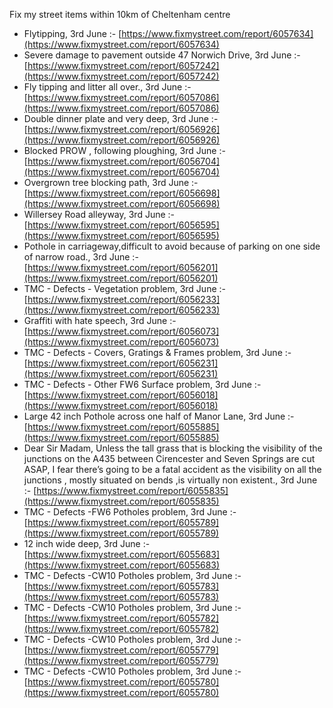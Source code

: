 Fix my street items within 10km of Cheltenham centre

<!-- fix_marker starts -->

- Flytipping, 3rd June :- [https://www.fixmystreet.com/report/6057634](https://www.fixmystreet.com/report/6057634)
- Severe damage to pavement outside 47 Norwich Drive, 3rd June :- [https://www.fixmystreet.com/report/6057242](https://www.fixmystreet.com/report/6057242)
- Fly tipping and litter all over., 3rd June :- [https://www.fixmystreet.com/report/6057086](https://www.fixmystreet.com/report/6057086)
- Double dinner plate and very deep, 3rd June :- [https://www.fixmystreet.com/report/6056926](https://www.fixmystreet.com/report/6056926)
- Blocked PROW , following ploughing, 3rd June :- [https://www.fixmystreet.com/report/6056704](https://www.fixmystreet.com/report/6056704)
- Overgrown tree blocking path, 3rd June :- [https://www.fixmystreet.com/report/6056698](https://www.fixmystreet.com/report/6056698)
- Willersey Road alleyway, 3rd June :- [https://www.fixmystreet.com/report/6056595](https://www.fixmystreet.com/report/6056595)
- Pothole in carriageway,difficult to avoid because of parking on one side of narrow road., 3rd June :- [https://www.fixmystreet.com/report/6056201](https://www.fixmystreet.com/report/6056201)
- TMC - Defects - Vegetation problem, 3rd June :- [https://www.fixmystreet.com/report/6056233](https://www.fixmystreet.com/report/6056233)
- Graffiti with hate speech, 3rd June :- [https://www.fixmystreet.com/report/6056073](https://www.fixmystreet.com/report/6056073)
- TMC - Defects - Covers, Gratings & Frames problem, 3rd June :- [https://www.fixmystreet.com/report/6056231](https://www.fixmystreet.com/report/6056231)
- TMC - Defects - Other FW6  Surface problem, 3rd June :- [https://www.fixmystreet.com/report/6056018](https://www.fixmystreet.com/report/6056018)
- Large 42 inch Pothole across one half of Manor Lane, 3rd June :- [https://www.fixmystreet.com/report/6055885](https://www.fixmystreet.com/report/6055885)
- Dear Sir Madam, Unless the tall grass that is blocking the visibility of the junctions on the A435 between Cirencester and Seven Springs are cut ASAP, I fear there’s going to be a fatal accident as the visibility on all the junctions , mostly situated on bends ,is virtually non existent., 3rd June :- [https://www.fixmystreet.com/report/6055835](https://www.fixmystreet.com/report/6055835)
- TMC - Defects -FW6 Potholes problem, 3rd June :- [https://www.fixmystreet.com/report/6055789](https://www.fixmystreet.com/report/6055789)
- 12 inch wide deep, 3rd June :- [https://www.fixmystreet.com/report/6055683](https://www.fixmystreet.com/report/6055683)
- TMC - Defects -CW10 Potholes problem, 3rd June :- [https://www.fixmystreet.com/report/6055783](https://www.fixmystreet.com/report/6055783)
- TMC - Defects -CW10 Potholes problem, 3rd June :- [https://www.fixmystreet.com/report/6055782](https://www.fixmystreet.com/report/6055782)
- TMC - Defects -CW10 Potholes problem, 3rd June :- [https://www.fixmystreet.com/report/6055779](https://www.fixmystreet.com/report/6055779)
- TMC - Defects -CW10 Potholes problem, 3rd June :- [https://www.fixmystreet.com/report/6055780](https://www.fixmystreet.com/report/6055780)

<!-- fix_marker ends -->